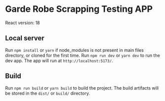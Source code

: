# Garde Robe Scrapping Testing APP

React version: 18

## Local server

Run `npm install` or `yarn` if node_modules is not present in main files directory, or cloned for the first time.
Run `npm run dev` or `yarn dev` to run the dev app. The app will run at `http://localhost:5173/`.

## Build

Run `npm run build` or `yarn build` to build the project. The build artifacts will be stored in the `dist/` or `build/` directory.
